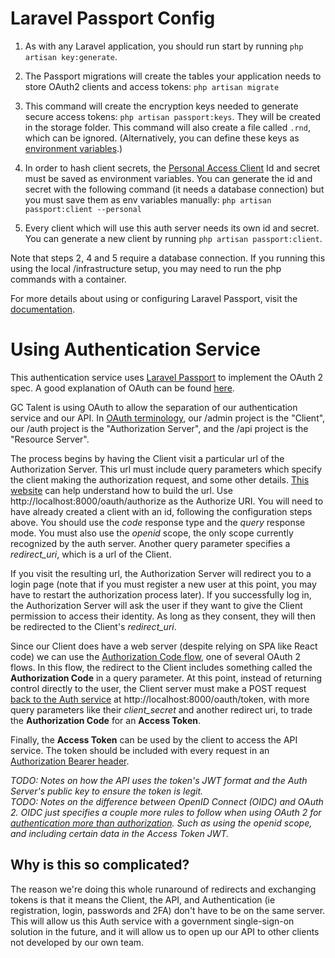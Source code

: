 # Laravel Passport Config

1. As with any Laravel application, you should run start by running `php artisan key:generate`.

2. The Passport migrations will create the tables your application needs to store OAuth2 clients and access tokens:
`php artisan migrate`

3. This command will create the encryption keys needed to generate secure access tokens: `php artisan passport:keys`. They will be created in the storage folder. This command will also create a file called `.rnd`, which can be ignored. (Alternatively, you can define these keys as [environment variables](https://laravel.com/docs/8.x/passport#loading-keys-from-the-environment).)

4. In order to hash client secrets, the [Personal Access Client](https://laravel.com/docs/8.x/passport#creating-a-personal-access-client) Id and secret must be saved as environment variables. You can generate the id and secret with the following command (it needs a database connection) but you must save them as env variables manually: `php artisan passport:client --personal`

5. Every client which will use this auth server needs its own id and secret. You can generate a new client by running `php artisan passport:client`.

Note that steps 2, 4 and 5 require a database connection. If you running this using the local /infrastructure setup, you may need to run the php commands with a container.


For more details about using or configuring Laravel Passport, visit the [documentation](https://laravel.com/docs/8.x/passport).

# Using Authentication Service

This authentication service uses [Laravel Passport](https://laravel.com/docs/8.x/passport) to implement the OAuth 2 spec. A good explanation of OAuth can be found [here](https://aaronparecki.com/oauth-2-simplified/).

GC Talent is using OAuth to allow the separation of our authentication service and our API. In [OAuth terminology](https://aaronparecki.com/oauth-2-simplified/#roles), our /admin project is the "Client", our /auth project is the "Authorization Server", and the /api project is the "Resource Server".

The process begins by having the Client visit a particular url of the Authorization Server. This url must include query parameters which specify the client making the authorization request, and some other details. [This website](https://oauthdebugger.com/) can help understand how to build the url. Use http://localhost:8000/oauth/authorize as the Authorize URI. You will need to have already created a client with an id, following the configuration steps above. You should use the _code_ response type and the _query_ response mode. You must also use the _openid_ scope, the only scope currently recognized by the auth server. Another query parameter specifies a _redirect_uri_, which is a url of the Client.

If you visit the resulting url, the Authorization Server will redirect you to a login page (note that if you must register a new user at this point, you may have to restart the authorization process later). If you successfully log in, the Authorization Server will ask the user if they want to give the Client permission to access their identity. As long as they consent, they will then be redirected to the Client's _redirect_uri_.

Since our Client does have a web server (despite relying on SPA like React code) we can use the [Authorization Code flow](https://aaronparecki.com/oauth-2-simplified/#web-server-apps), one of several OAuth 2 flows. In this flow, the redirect to the Client includes something called the __Authorization Code__ in a query parameter. At this point, instead of returning control directly to the user, the Client server must make a POST request [back to the Auth service](https://laravel.com/docs/8.x/passport#requesting-tokens-converting-authorization-codes-to-access-tokens) at http://localhost:8000/oauth/token, with more query parameters like their _client_secret_ and another redirect uri, to trade the __Authorization Code__ for an __Access Token__.

Finally, the __Access Token__ can be used by the client to access the API service. The token should be included with every request in an [Authorization Bearer header](https://laravel.com/docs/8.x/passport#passing-the-access-token).

_TODO: Notes on how the API uses the token's JWT format and the Auth Server's public key to ensure the token is legit._
\
_TODO: Notes on the difference between OpenID Connect (OIDC) and OAuth 2. OIDC just specifies a couple more rules to follow when using OAuth 2 for [authentication more than authorization](https://stackoverflow.com/questions/6556522/authentication-versus-authorization). Such as using the openid scope, and including certain data in the Access Token JWT._

## Why is this so complicated?

The reason we're doing this whole runaround of redirects and exchanging tokens is that it means the Client, the API, and Authentication (ie registration, login, passwords and 2FA) don't have to be on the same server. This will allow us this Auth service with a government single-sign-on solution in the future, and it will allow us to open up our API to other clients not developed by our own team.
